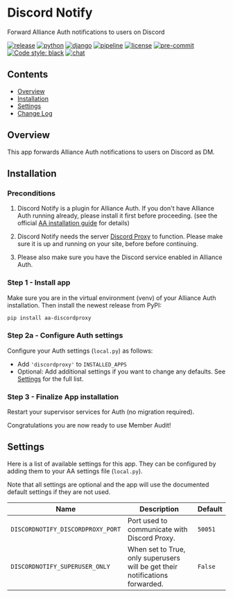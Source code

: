# Discord Notify

Forward Alliance Auth notifications to users on Discord

[![release](https://img.shields.io/pypi/v/aa-discordnotify?label=release)](https://pypi.org/project/aa-discordnotify/)
[![python](https://img.shields.io/pypi/pyversions/aa-discordnotify)](https://pypi.org/project/aa-discordnotify/)
[![django](https://img.shields.io/pypi/djversions/aa-discordnotify?label=django)](https://pypi.org/project/aa-discordnotify/)
[![pipeline](https://gitlab.com/ErikKalkoken/aa-discordnotify/badges/master/pipeline.svg)](https://gitlab.com/ErikKalkoken/aa-discordnotify/-/pipelines)
[![license](https://img.shields.io/badge/license-MIT-green)](https://gitlab.com/ErikKalkoken/aa-discordnotify/-/blob/master/LICENSE)
[![pre-commit](https://img.shields.io/badge/pre--commit-enabled-brightgreen?logo=pre-commit&logoColor=white)](https://github.com/pre-commit/pre-commit)
[![Code style: black](https://img.shields.io/badge/code%20style-black-000000.svg)](https://github.com/psf/black)
[![chat](https://img.shields.io/discord/790364535294132234)](https://discord.gg/zmh52wnfvM)

## Contents

- [Overview](#overview)
- [Installation](#installation)
- [Settings](#settings)
- [Change Log](CHANGELOG.md)

## Overview

This app forwards Alliance Auth notifications to users on Discord as DM.

## Installation

### Preconditions

1. Discord Notify is a plugin for Alliance Auth. If you don't have Alliance Auth running already, please install it first before proceeding. (see the official [AA installation guide](https://allianceauth.readthedocs.io/en/latest/installation/auth/allianceauth/) for details)

2. Discord Notify needs the server [Discord Proxy](https://gitlab.com/ErikKalkoken/discordproxy) to function. Please make sure it is up and running on your site, before before continuing.

3. Please also make sure you have the Discord service enabled in Alliance Auth.

### Step 1 - Install app

Make sure you are in the virtual environment (venv) of your Alliance Auth installation. Then install the newest release from PyPI:

```bash
pip install aa-discordproxy
```

### Step 2a - Configure Auth settings

Configure your Auth settings (`local.py`) as follows:

- Add `'discordproxy'` to `INSTALLED_APPS`
- Optional: Add additional settings if you want to change any defaults. See [Settings](#settings) for the full list.

### Step 3 - Finalize App installation

Restart your supervisor services for Auth (no migration required).

Congratulations you are now ready to use Member Audit!

## Settings

Here is a list of available settings for this app. They can be configured by adding them to your AA settings file (`local.py`).

Note that all settings are optional and the app will use the documented default settings if they are not used.

Name | Description | Default
-- | -- | --
`DISCORDNOTIFY_DISCORDPROXY_PORT`| Port used to communicate with Discord Proxy. | `50051`
`DISCORDNOTIFY_SUPERUSER_ONLY`| When set to True, only superusers will be get their notifications forwarded. | `False`
